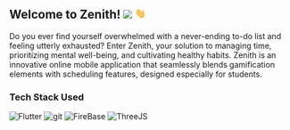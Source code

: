 <h2>Welcome to Zenith! <img src="https://emojis.slackmojis.com/emojis/images/1531849430/4246/blob-sunglasses.gif?1531849430" width="25px"/> <img src="https://raw.githubusercontent.com/ABSphreak/ABSphreak/master/gifs/Hi.gif" width="20px" /></h2>
<p>Do you ever find yourself overwhelmed with a never-ending to-do list and feeling utterly exhausted? Enter Zenith, your solution to managing time, prioritizing mental well-being, and cultivating healthy habits. Zenith is an innovative online mobile application that seamlessly blends gamification elements with scheduling features, designed especially for students.</p>
<h3>Tech Stack Used</h3>
<p>
  <img alt="Flutter" src="https://static.wikia.nocookie.net/logo-timeline/images/c/cf/4B4A9751-D2BF-4A93-BDCC-CDCA5326B65F.png/revision/latest?cb=20210426191500" />
  <img alt="git" src="https://img.shields.io/badge/-Git-F05032?style=flat-square&logo=git&logoColor=white" />
  <img alt="FireBase" src="https://img.shields.io/badge/-MongoDB-13aa52?style=flat-square&logo=mongodb&logoColor=white" />
  <img alt="ThreeJS" src="https://img.shields.io/badge/-Nodejs-43853d?style=flat-square&logo=Node.js&logoColor=white" />
</p>
